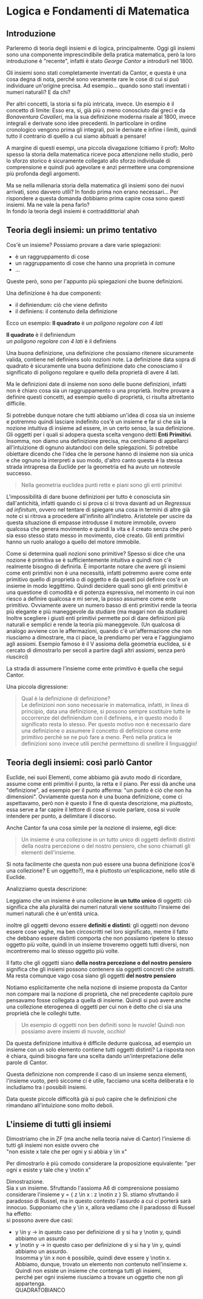 # Logica e Fondamenti di Matematica

## Introduzione

Parleremo di teoria degli insiemi e di logica, principalmente.
Oggi gli insiemi sono una componente imprescindibile della pratica matematica, però la loro introduzione
è "recente", infatti è stato *George Cantor* a introdurli nel 1800.

Gli insiemi sono stati completamente inventati da Cantor, e questa è una cosa degna di nota,
perché sono veramente rare le cose di cui si può individuare un'origine precisa.
Ad esempio... quando sono stati inventati i numeri naturali? E da chi?

Per altri concetti, la storia si fa più intricata, invece. Un esempio è il concetto di limite:
Esso era, sì, già più o meno conosciuto dai greci e da *Bonaventura Cavalieri*, ma la sua definizione
moderna risale al 1800, invece integrali e derivate sono idee precedenti. In particolare in ordine cronologico
vengono prima gli integrali, poi le derivate e infine i limiti, quindi tutto il contrario di quello a cui siamo abituati a pensare!

A margine di questi esempi, una piccola divagazione (citiamo il prof):
Molto spesso la storia della matematica riceve poca attenzione nello studio,
però lo sforzo storico è sicuramente collegato allo sforzo individuale di comprensione
e quindi può agevolare e anzi permettere una comprensione più profonda degli argomenti.


Ma se nella millenaria storia della matematica gli insiemi sono dei nuovi arrivati, sono davvero utili? In fondo prima non erano necessari...
Per rispondere a questa domanda dobbiamo prima capire cosa sono questi insiemi.
Ma ne vale la pena farlo?  
In fondo la teoria degli insiemi è contraddittoria! ahah


## Teoria degli insiemi: un primo tentativo

Cos'è un insieme? Possiamo provare a dare varie spiegazioni:
 - è un raggruppamento di cose
 - un raggruppamento di cose che hanno una proprietà in comune
 - ...

Queste però, sono per l'appunto più spiegazioni che buone definizioni.

Una definizione è ha due componenti:
 - il definiendum: ciò che viene definito
 - il definiens: il contenuto della definizione

Ecco un esempio:
**Il quadrato** è *un poligono regolare con 4 lati*

**Il quadrato** è il definiendum  
*un poligono regolare con 4 lati* è il definiens

Una buona definizione, una definizione che possiamo ritenere sicuramente valida, contiene nel definiens solo nozioni note.
La definizione data sopra di quadrato è sicuramente una buona definizione dato che conosciamo
il significato di poligono regolare e quello della proprietà di avere 4 lati.

Ma le definizioni date di insieme non sono delle buone definizioni, infatti non è chiaro cosa sia un raggruppamento o una proprietà.
Inoltre provare a definire questi concetti, ad esempio quello di proprietà, ci risulta altrettanto difficile.

Si potrebbe dunque notare che tutti abbiamo un'idea di cosa sia un insieme e potremmo quindi lasciare indefinito cos'è un insieme
e far sì che sia la nozione intuitiva di insieme ad essere, in un certo senso, la sua definizione.
Gli oggetti per i quali si adopera questa scelta vengono detti **Enti Primitivi**.
Insomma, non diamo una definizione precisa, ma cerchiamo di appellarci all'intuizione di ognuno aiutandoci con delle spiegazioni.
Si potrebbe obiettare dicendo che l'idea che le persone hanno di insieme non sia unica e che ognuno la interpreti a suo modo, d'altro canto questa
è la stessa strada intrapresa da Euclide per la geometria ed ha avuto un notevole successo.

> Nella geometria euclidea punti rette e piani sono gli enti primitivi

L'impossibilità di dare buone definizioni per tutto è conosciuta sin dall'antichità, infatti quando ci si prova ci si trova davanti ad un *Regressus ad infinitum*,
ovvero nel tentare di spiegare una cosa in termini di altre già note ci si ritrova a procedere all'infinito all'indietro.
Aristotele per uscire da questa situazione di empasse introdusse il motore immobile, ovvero qualcosa che genera movimento
e quindi la vita e il creato senza che però sia esso stesso stato messo in movimento, cioè creato.
Gli enti primitivi hanno un ruolo analogo a quello del motore immobile.


Come si determina quali nozioni sono primitive?
Spesso si dice che una nozione è primitiva se è sufficientemente intuitiva e quindi non c'è realmente bisogno di definirla.
È importante notare che avere gli insiemi come enti primitivi non è una necessità, infatti potremmo
avere come ente primitivo quello di proprietà o di oggetto e da questi poi definire cos'è un insieme in modo leggittimo.
Quindi decidere quali sono gli enti primitivi è una questione di comodità e di potenza espressiva,
nel momento in cui non riesco a definire qualcosa e mi serve, la posso assumere come ente primitivo.
Ovviamente avere un numero basso di enti primitivi rende la teoria più elegante e più maneggevole da studiare (ma magari non da studiare)
Inoltre scegliere i giusti enti primitivi permette poi di dare definizioni più naturali e semplici e rende la teoria più maneggevole.
(Un qualcosa di analogo avviene con le affermazioni, quando c'è un'affermazione che non riusciamo a dimostrare, ma ci piace, la prendiamo per vera e l'aggiungiamo agli assiomi.
Esempio famoso è il V assioma della geometria euclidea, si è cercato di dimostrarlo per secoli a partire dagli altri assiomi, senza però riuscirci)

La strada di assumere l'insieme come ente primitivo è quella che seguì Cantor.


Una piccola digressione:
> Qual è la definizione di definizione?  
> Le definizioni non sono necessarie in matematica, infatti, in linea di principio, data una definizione, si possono sempre sostituire
> tutte le occorrenze del definiendum con il definiens, e in questo modo il significato resta lo stesso.
> Per questo motivo non è necessario dare una definizione o assumere il concetto di definizione come ente primitivo perché se ne può fare a meno.
> Però nella pratica le definizioni sono invece utili perché permettono di snellire il linguaggio!


## Teoria degli insiemi: così parlò Cantor

Euclide, nei suoi Elementi, come abbiamo già avuto modo di ricordare, assume come enti primitivi il punto, la retta e il piano.
Per essi dà anche una "definizione", ad esempio per il punto afferma: "un punto è ciò che non ha dimensioni".
Ovviamente questa non è una buona definizione, come ci aspettavamo, però non è questo il fine di questa descrizione, ma
piuttosto, essa serve a far capire il lettore di cose si vuole parlare, cosa si vuole intendere per punto, a delimitare il discorso.

Anche Cantor fa una cosa simile per la nozione di insieme, egli dice:
> Un insieme è una collezione in un tutto unico di oggetti definiti distinti della nostra
> percezione o del nostro pensiero, che sono chiamati gli elementi dell'insieme.

Si nota facilmente che questa non può essere una buona definizione (cos'è una collezione? E un oggetto?), ma è piuttosto un'esplicazione, nello stile di Euclide.

Analizziamo questa descrizione:

Leggiamo che un insieme è una collezione **in un tutto unico** di oggetti:
ciò significa che alla pluralità dei numeri naturali viene sostituito l'insieme dei numeri naturali che è un'entità unica.

inoltre gli oggetti devono essere **definiti e distinti**:
gli oggetti non devono essere cose vaghe, ma ben circoscritti nel loro significato,
mentre il fatto che debbano essere distinti comporta che non possiamo ripetere lo stesso oggetto più volte,
quindi in un insieme troveremo oggetti tutti diversi, non incontreremo mai lo stesso oggetto più volte.

Il fatto che gli oggetti siano **della nostra percezione o del nostro pensiero** significa che gli insiemi possono contenere sia oggetti concreti che astratti.
Ma resta comunque vago cosa siano gli oggetti **del nostro pensiero**

Notiamo esplicitamente che nella nozione di insieme proposta da Cantor non compare mai la nozione di proprietà,
che nel precedente capitolo pure pensavamo fosse collegata a quella di insieme.
Quindi si può avere anche una collezione eterogenea di oggetti per cui non è detto che ci sia una proprietà che le colleghi tutte.

> Un esempio di oggetti non ben definiti sono le nuvole! Quindi non possiamo avere insiemi di nuvole, occhio!

Da questa definizione intuitiva è difficile dedurre qualcosa, ad esempio un insieme con un solo elemento contiene tutti oggetti distinti?
La risposta non è chiara, quindi bisogna fare una scelta dando un'interpretazione delle parole di Cantor.

Questa definizione non comprende il caso di un insieme senza elementi, l'insieme vuoto, però siccome ci è utile,
facciamo una scelta deliberata e lo includiamo tra i possibili insiemi.

Data queste piccole difficoltà già si può capire che le definizioni che rimandano all'intuizione sono molto deboli.


## L'insieme di tutti gli insiemi

Dimostriamo che in ZF (ma anche nella teoria naive di Cantor) l'insieme di tutti gli insiemi non esiste
ovvero che  
"non esiste x tale che per ogni y si abbia y \in x"

Per dimostrarlo è più comodo considerare la proposizione equivalente:
"per ogni x esiste y tale che y \notin x"

Dimostrazione.  
Sia x un insieme. Sfruttando l'assioma A6 di comprensione possiamo considerare l'insieme y = { z \in x : z \notin z }
Sì. stiamo sfruttando il paradosso di Russel, ma in questo contesto l'assurdo a cui ci porterà sarà innocuo.
Supponiamo che y \in x, allora vediamo che il paradosso di Russel ha effetto:  
si possono avere due casi:  
- y \in y    -> in questo caso per definizione di y si ha y \notin y, quindi abbiamo un assurdo
- y \notin y -> in questo caso per definizione di y si ha y \in y, quindi abbiamo un assurdo.  
Insomma y \in x non è possibile, quindi deve essere y \notin x.  
Abbiamo, dunque, trovato un elemento non contenuto nell'insieme x. Quindi non esiste un insieme che contenga tutti gli insiemi,  
perché per ogni insieme riusciamo a trovare un oggetto che non gli appartenga.  
                                                                                                  QUADRATOBIANCO
